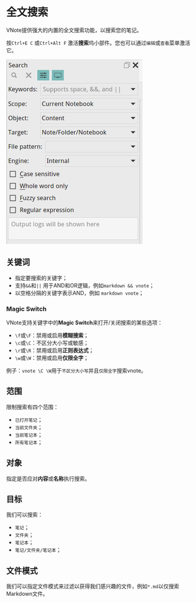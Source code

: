 # 全文搜索
VNote提供强大的内置的全文搜索功能，以搜索您的笔记。

按`Ctrl+E C` 或`Ctrl+Alt F` 激活**搜索**坞小部件。您也可以通过`编辑`或`查看`菜单激活它。

![](_v_images/_1527406007_1635981025.png)

## 关键词
- 指定要搜索的关键字；
- 支持`&&`和`||` 用于AND和OR逻辑，例如`markdown && vnote`；
- 以空格分隔的关键字表示AND，例如 `markdown vnote`；

### Magic Switch
VNote支持关键字中的**Magic Switch**来打开/关闭搜索的某些选项：

- `\f`或`\F`：禁用或启用**模糊搜索**；
- `\c`或`\C`：不区分大小写或敏感；
- `\r`或`\R`：禁用或启用**正则表达式**；
- `\w`或`\W`：禁用或启用**仅限全字**；

例子：`vnote \C \W`用于`不区分大小写`并且`仅限全字`搜索vnote。

## 范围
限制搜索有四个范围：

-  `已打开笔记`；
- `当前文件夹`；
- `当前笔记本`；
- `所有笔记本`；

## 对象
指定是否应对**内容**或**名称**执行搜索。

## 目标
我们可以搜索：

- `笔记`；
- `文件夹`；
- `笔记本`；
- `笔记/文件夹/笔记本`；

## 文件模式
我们可以指定文件模式来过滤以获得我们感兴趣的文件，例如`*.md`以仅搜索Markdown文件。